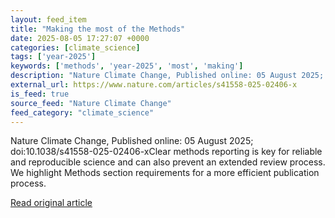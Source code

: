 ```yaml
---
layout: feed_item
title: "Making the most of the Methods"
date: 2025-08-05 17:27:07 +0000
categories: [climate_science]
tags: ['year-2025']
keywords: ['methods', 'year-2025', 'most', 'making']
description: "Nature Climate Change, Published online: 05 August 2025; doi:10"
external_url: https://www.nature.com/articles/s41558-025-02406-x
is_feed: true
source_feed: "Nature Climate Change"
feed_category: "climate_science"
---
```


Nature Climate Change, Published online: 05 August 2025; doi:10.1038/s41558-025-02406-xClear methods reporting is key for reliable and reproducible science and can also prevent an extended review process. We highlight Methods section requirements for a more efficient publication process.

[Read original article](https://www.nature.com/articles/s41558-025-02406-x)
